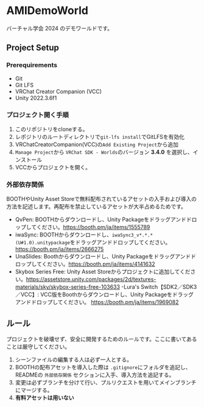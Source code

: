 # AMIDemoWorld

バーチャル学会 2024 のデモワールドです。

## Project Setup

### Prerequirements

- Git
- Git LFS
- VRChat Creator Companion (VCC)
- Unity 2022.3.6f1

### プロジェクト開く手順

1. このリポジトリをcloneする。
2. レポジトリのルートディレクトリで`git-lfs install`でGitLFSを有効化
3. VRChatCreatorCompanion(VCC)の`Add Existing Project`から追加
4. `Manage Project`から `VRChat SDK - Worlds`のバージョン **3.4.0** を選択し、インストール
5. VCCからプロジェクトを開く。

### 外部依存関係

BOOTHやUnity Asset Storeで無料配布されているアセットの入手および導入の方法を記述します。再配布を禁止しているアセットが大半占めるためです。

- QvPen: BOOTHからダウンロードし、Unity Packageをドラッグアンドドロップしてください。<https://booth.pm/ja/items/1555789>
- iwaSync: BOOTHからダウンロードし、`iwaSync3_v*.*.*(U#1.0).unitypackage`をドラッグアンドドロップしてください。<https://booth.pm/ja/items/2666275>
- UnaSlides: Boothからダウンロードし、Unity Packageをドラッグアンドドロップしてください。<https://booth.pm/ja/items/4141632>
- Skybox Series Free: Unity Asset Storeからプロジェクトに追加してください。<https://assetstore.unity.com/packages/2d/textures-materials/sky/skybox-series-free-103633>
-Lura's Switch【SDK2／SDK3／VCC】: VCC版をBoothからダウンロードし、Unity Packageをドラッグアンドドロップしてください。  <https://booth.pm/ja/items/1969082>

## ルール

プロジェクトを破壊せず、安全に開発するためのルールです。ここに書いてあることは厳守してください。

1. シーンファイルの編集する人は必ず一人とする。
2. BOOTHの配布アセットを導入した際は `.gitignore`にフォルダを追記し、READMEの `外部依存関係` セクションに入手、導入方法を追記する。
3. 変更は必ずブランチを分けて行い、プルリクエストを用いてメインブランチにマージする。
4. **有料アセットは用いない**
